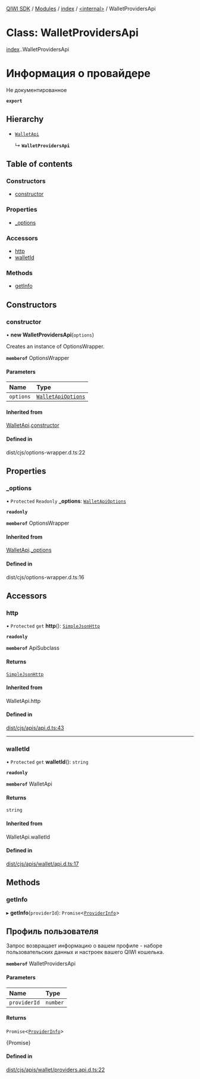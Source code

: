 [QIWI SDK](../README.md) / [Modules](../modules.md) / [index](../modules/index.md) / [<internal\>](../modules/index._internal_.md) / WalletProvidersApi

# Class: WalletProvidersApi

[index](../modules/index.md).[<internal>](../modules/index._internal_.md).WalletProvidersApi

# Информация о провайдере
Не документированное

**`export`**

## Hierarchy

- [`WalletApi`](index._internal_.WalletApi.md)

  ↳ **`WalletProvidersApi`**

## Table of contents

### Constructors

- [constructor](index._internal_.WalletProvidersApi.md#constructor)

### Properties

- [\_options](index._internal_.WalletProvidersApi.md#_options)

### Accessors

- [http](index._internal_.WalletProvidersApi.md#http)
- [walletId](index._internal_.WalletProvidersApi.md#walletid)

### Methods

- [getInfo](index._internal_.WalletProvidersApi.md#getinfo)

## Constructors

### constructor

• **new WalletProvidersApi**(`options`)

Creates an instance of OptionsWrapper.

**`memberof`** OptionsWrapper

#### Parameters

| Name | Type |
| :------ | :------ |
| `options` | [`WalletApiOptions`](../interfaces/index.QIWI.WalletApiOptions.md) |

#### Inherited from

[WalletApi](index._internal_.WalletApi.md).[constructor](index._internal_.WalletApi.md#constructor)

#### Defined in

dist/cjs/options-wrapper.d.ts:22

## Properties

### \_options

• `Protected` `Readonly` **\_options**: [`WalletApiOptions`](../interfaces/index.QIWI.WalletApiOptions.md)

**`readonly`**

**`memberof`** OptionsWrapper

#### Inherited from

[WalletApi](index._internal_.WalletApi.md).[_options](index._internal_.WalletApi.md#_options)

#### Defined in

dist/cjs/options-wrapper.d.ts:16

## Accessors

### http

• `Protected` `get` **http**(): [`SimpleJsonHttp`](index._internal_.SimpleJsonHttp.md)

**`readonly`**

**`memberof`** ApiSubclass

#### Returns

[`SimpleJsonHttp`](index._internal_.SimpleJsonHttp.md)

#### Inherited from

WalletApi.http

#### Defined in

[dist/cjs/apis/api.d.ts:43](https://github.com/AlexXanderGrib/node-qiwi-sdk/blob/26a7b1c/dist/cjs/apis/api.d.ts#L43)

___

### walletId

• `Protected` `get` **walletId**(): `string`

**`readonly`**

**`memberof`** WalletApi

#### Returns

`string`

#### Inherited from

WalletApi.walletId

#### Defined in

[dist/cjs/apis/wallet/api.d.ts:17](https://github.com/AlexXanderGrib/node-qiwi-sdk/blob/26a7b1c/dist/cjs/apis/wallet/api.d.ts#L17)

## Methods

### getInfo

▸ **getInfo**(`providerId`): `Promise`<[`ProviderInfo`](../modules/index.QIWI.md#providerinfo)\>

## Профиль пользователя

Запрос возвращает информацию о вашем профиле - наборе
пользовательских данных и настроек вашего QIWI кошелька.

**`memberof`** WalletProvidersApi

#### Parameters

| Name | Type |
| :------ | :------ |
| `providerId` | `number` |

#### Returns

`Promise`<[`ProviderInfo`](../modules/index.QIWI.md#providerinfo)\>

{Promise<ProviderInfo>}

#### Defined in

[dist/cjs/apis/wallet/providers.api.d.ts:22](https://github.com/AlexXanderGrib/node-qiwi-sdk/blob/26a7b1c/dist/cjs/apis/wallet/providers.api.d.ts#L22)
